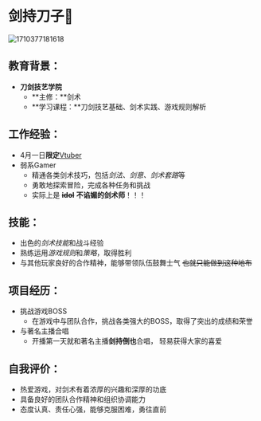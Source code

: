 

# 剑持刀子🔪

![1710377181618](C:\Users\auto\AppData\Roaming\Typora\typora-user-images\1710377181618.png)

## 教育背景：

- **刀剑技艺学院**
  - **主修：**剑术
  - **学习课程：**刀剑技艺基础、剑术实践、游戏规则解析

## 工作经验：

- 4月一日**限定**[Vtuber](https://zh.wikipedia.org/wiki/VTuber)
- 弱系Gamer
  - 精通各类剑术技巧，包括*剑法、剑意、剑术套路*等
  - 勇敢地探索冒险，完成各种任务和挑战
  - 实际上是    **~~idol~~**   **不谄媚的剑术师**！！！

## 技能：

- 出色的*剑术技能*和战斗经验
- 熟练运用*游戏规则*和*策略*，取得胜利
- 与其他玩家良好的合作精神，能够带领队伍鼓舞士气   ~~也就只能做到这种地布~~

## 项目经历：

- 挑战游戏BOSS
  - 在游戏中与团队合作，挑战各类强大的BOSS，取得了突出的成绩和荣誉
- 与著名主播合唱
  - 开播第一天就和著名主播**剑持倒也**合唱， 轻易获得大家的喜爱

## 自我评价：

- 热爱游戏，对剑术有着浓厚的兴趣和深厚的功底
- 具备良好的团队合作精神和组织协调能力
- 态度认真、责任心强，能够克服困难，勇往直前
